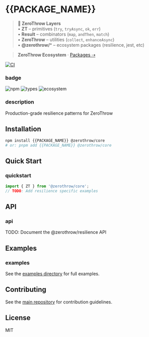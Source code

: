 # {{PACKAGE_NAME}}

> **🧠 ZeroThrow Layers**  
> • **ZT** – primitives (`try`, `tryAsync`, `ok`, `err`)  
> • **Result** – combinators (`map`, `andThen`, `match`)  
> • **ZeroThrow** – utilities (`collect`, `enhanceAsync`)  
> • **@zerothrow/*** – ecosystem packages (resilience, jest, etc)

> **ZeroThrow Ecosystem** · [Packages ⇢](https://github.com/zerothrow/zerothrow/blob/main/ECOSYSTEM.md)

[![CI](https://github.com/zerothrow/zerothrow/actions/workflows/ci.yml/badge.svg)](https://github.com/zerothrow/zerothrow/actions)
### badge
![npm](https://img.shields.io/npm/v/@zerothrow/resilience)
![types](https://img.shields.io/npm/types/{{PACKAGE_NAME}})
![ecosystem](https://img.shields.io/badge/zerothrow-ecosystem-blue)

### description
Production-grade resilience patterns for ZeroThrow

## Installation

```bash
npm install {{PACKAGE_NAME}} @zerothrow/core
# or: pnpm add {{PACKAGE_NAME}} @zerothrow/core
```

## Quick Start

### quickstart
```typescript
import { ZT } from '@zerothrow/core';
// TODO: Add resilience specific examples
```

## API

### api
TODO: Document the @zerothrow/resilience API

## Examples

### examples
See the [examples directory](https://github.com/zerothrow/zerothrow/tree/main/examples) for full examples.

## Contributing

See the [main repository](https://github.com/zerothrow/zerothrow) for contribution guidelines.

## License

MIT